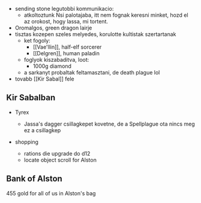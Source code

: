- sending stone legutobbi kommunikacio:
  - atkoltoztunk Nsi palotajaba, itt nem fognak keresni minket, hozd el az orokost, hogy lassa, mi tortent.
- Oromalgos, green dragon lairje
- tisztas kozepen szeles melyedes, korulotte kultistak szertartanak
  - ket fogoly:
    - [[Vae'llin]], half-elf sorcerer
    - [[Delgren]], human paladin
  - foglyok kiszabaditva, loot:
    - 1000g diamond
  - a sarkanyt probaltak feltamasztani, de death plague lol
- tovabb [[Kir Sabal]] fele

## Kir Sabalban

- Tyrex

  - Jassa's dagger csillagkepet kovetne, de a Spellplague ota nincs meg ez a csillagkep

- shopping
  - rations die upgrade do d12
  - locate object scroll for Alston

## Bank of Alston

455 gold for all of us in Alston's bag
